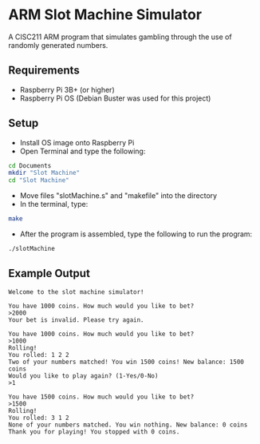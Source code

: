 # ARM Slot Machine Simulator

A CISC211 ARM program that simulates gambling through the use of randomly generated numbers.

## Requirements

- Raspberry Pi 3B+ (or higher)
- Raspberry Pi OS (Debian Buster was used for this project)

## Setup

- Install OS image onto Raspberry Pi
- Open Terminal and type the following:

```bash
cd Documents
mkdir "Slot Machine"
cd "Slot Machine"
```

- Move files "slotMachine.s" and "makefile" into the directory
- In the terminal, type:

```bash
make
```

- After the program is assembled, type the following to run the program:

```bash
./slotMachine
```

## Example Output

```
Welcome to the slot machine simulator!

You have 1000 coins. How much would you like to bet?
>2000
Your bet is invalid. Please try again.

You have 1000 coins. How much would you like to bet?
>1000
Rolling!
You rolled: 1 2 2
Two of your numbers matched! You win 1500 coins! New balance: 1500 coins
Would you like to play again? (1-Yes/0-No)
>1

You have 1500 coins. How much would you like to bet?
>1500
Rolling!
You rolled: 3 1 2
None of your numbers matched. You win nothing. New balance: 0 coins
Thank you for playing! You stopped with 0 coins.
```
